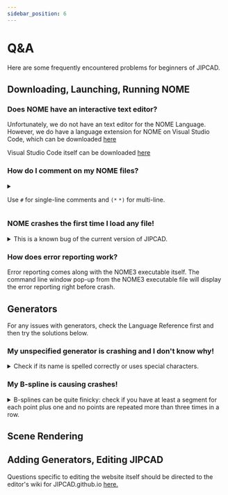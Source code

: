 ```yaml
---
sidebar_position: 6
---
```

# Q&A
Here are some frequently encountered problems for beginners of JIPCAD.

## Downloading, Launching, Running NOME

### Does NOME have an interactive text editor?
Unfortunately, we do not have an text editor for the NOME Language. However, we do have a language extension for NOME on Visual Studio Code, which can be downloaded [here](https://marketplace.visualstudio.com/items?itemName=AaronZheng.nome)

Visual Studio Code itself can be downloaded [here](https://code.visualstudio.com/)

### How do I comment on my NOME files?
<details><summary> 

Use `#` for single-line comments and `(*` `*)` for multi-line.

</summary>

* Anything included behind the `#` will be commented out on a single line.
* Anything written beyond a `(*` will be commented out until a `*)` is included.

</details>

### NOME crashes the first time I load any file!
<details><summary> This is a known bug of the current version of JIPCAD.
</summary>
This happens for any file regardless of if it is constructed correctly. The crash does not cause any file damage or additional issues and we plan to address this in an upcoming release.
</details>

### How does error reporting work?
Error reporting comes along with the NOME3 executable itself. The command line window pop-up from the NOME3 executable file will display the error reporting right before crash. 

## Generators
For any issues with generators, check the Language Reference first and then try the solutions below.

### My unspecified generator is crashing and I don't know why!
<details><summary> Check if its name is spelled correctly or uses special characters.
</summary>
If the generator is named after an object, i.e. "rect", be sure the name is spelled correctly; this can occur often, as JIPCAD has no spelling correction feature. <br />
Numerals and some special characters (especially ()) will cause the program to crash.
</details>

### My B-spline is causing crashes!
<details><summary> B-splines can be quite finicky: check if you have at least a segment for each point plus one and no points are repeated more than three times in a row.
</summary>

* B-splines require minimum one segment for each point with one additional to close the loop, with a absolute minimum of 4 segments. This can especially be an issue if a parameter is used to set the b-spline's segments; check that the initial value is greater than the minimum segments needed.
* While a point can be repeated multiple times in a row to extend and/or smooth the B-spline, doing this more than three times in a row will cause a crash. Ex: `(p0 p1 p1 p1 p2 p2 p2)` will display but `(p0 p1 p1 p1 p1 p1)` will crash.

</details>

## Scene Rendering

## Adding Generators, Editing JIPCAD
Questions specific to editing the website itself should be directed to the editor's wiki for JIPCAD.github.io [here.](https://github.com/JIPCAD/JIPCAD.github.io/wiki)
